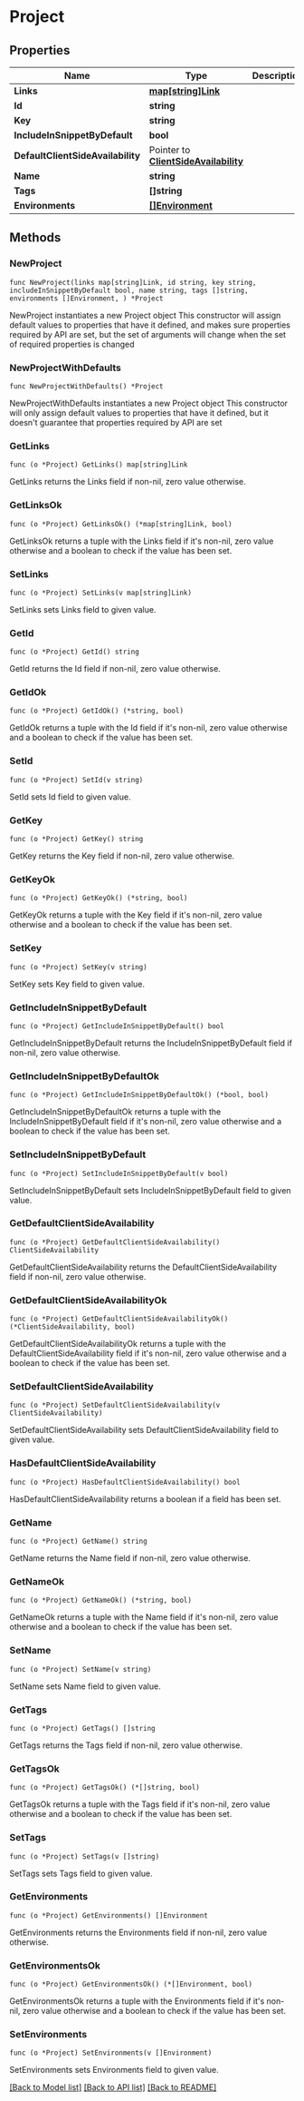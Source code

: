 # Project

## Properties

Name | Type | Description | Notes
------------ | ------------- | ------------- | -------------
**Links** | [**map[string]Link**](Link.md) |  | 
**Id** | **string** |  | 
**Key** | **string** |  | 
**IncludeInSnippetByDefault** | **bool** |  | 
**DefaultClientSideAvailability** | Pointer to [**ClientSideAvailability**](ClientSideAvailability.md) |  | [optional] 
**Name** | **string** |  | 
**Tags** | **[]string** |  | 
**Environments** | [**[]Environment**](Environment.md) |  | 

## Methods

### NewProject

`func NewProject(links map[string]Link, id string, key string, includeInSnippetByDefault bool, name string, tags []string, environments []Environment, ) *Project`

NewProject instantiates a new Project object
This constructor will assign default values to properties that have it defined,
and makes sure properties required by API are set, but the set of arguments
will change when the set of required properties is changed

### NewProjectWithDefaults

`func NewProjectWithDefaults() *Project`

NewProjectWithDefaults instantiates a new Project object
This constructor will only assign default values to properties that have it defined,
but it doesn't guarantee that properties required by API are set

### GetLinks

`func (o *Project) GetLinks() map[string]Link`

GetLinks returns the Links field if non-nil, zero value otherwise.

### GetLinksOk

`func (o *Project) GetLinksOk() (*map[string]Link, bool)`

GetLinksOk returns a tuple with the Links field if it's non-nil, zero value otherwise
and a boolean to check if the value has been set.

### SetLinks

`func (o *Project) SetLinks(v map[string]Link)`

SetLinks sets Links field to given value.


### GetId

`func (o *Project) GetId() string`

GetId returns the Id field if non-nil, zero value otherwise.

### GetIdOk

`func (o *Project) GetIdOk() (*string, bool)`

GetIdOk returns a tuple with the Id field if it's non-nil, zero value otherwise
and a boolean to check if the value has been set.

### SetId

`func (o *Project) SetId(v string)`

SetId sets Id field to given value.


### GetKey

`func (o *Project) GetKey() string`

GetKey returns the Key field if non-nil, zero value otherwise.

### GetKeyOk

`func (o *Project) GetKeyOk() (*string, bool)`

GetKeyOk returns a tuple with the Key field if it's non-nil, zero value otherwise
and a boolean to check if the value has been set.

### SetKey

`func (o *Project) SetKey(v string)`

SetKey sets Key field to given value.


### GetIncludeInSnippetByDefault

`func (o *Project) GetIncludeInSnippetByDefault() bool`

GetIncludeInSnippetByDefault returns the IncludeInSnippetByDefault field if non-nil, zero value otherwise.

### GetIncludeInSnippetByDefaultOk

`func (o *Project) GetIncludeInSnippetByDefaultOk() (*bool, bool)`

GetIncludeInSnippetByDefaultOk returns a tuple with the IncludeInSnippetByDefault field if it's non-nil, zero value otherwise
and a boolean to check if the value has been set.

### SetIncludeInSnippetByDefault

`func (o *Project) SetIncludeInSnippetByDefault(v bool)`

SetIncludeInSnippetByDefault sets IncludeInSnippetByDefault field to given value.


### GetDefaultClientSideAvailability

`func (o *Project) GetDefaultClientSideAvailability() ClientSideAvailability`

GetDefaultClientSideAvailability returns the DefaultClientSideAvailability field if non-nil, zero value otherwise.

### GetDefaultClientSideAvailabilityOk

`func (o *Project) GetDefaultClientSideAvailabilityOk() (*ClientSideAvailability, bool)`

GetDefaultClientSideAvailabilityOk returns a tuple with the DefaultClientSideAvailability field if it's non-nil, zero value otherwise
and a boolean to check if the value has been set.

### SetDefaultClientSideAvailability

`func (o *Project) SetDefaultClientSideAvailability(v ClientSideAvailability)`

SetDefaultClientSideAvailability sets DefaultClientSideAvailability field to given value.

### HasDefaultClientSideAvailability

`func (o *Project) HasDefaultClientSideAvailability() bool`

HasDefaultClientSideAvailability returns a boolean if a field has been set.

### GetName

`func (o *Project) GetName() string`

GetName returns the Name field if non-nil, zero value otherwise.

### GetNameOk

`func (o *Project) GetNameOk() (*string, bool)`

GetNameOk returns a tuple with the Name field if it's non-nil, zero value otherwise
and a boolean to check if the value has been set.

### SetName

`func (o *Project) SetName(v string)`

SetName sets Name field to given value.


### GetTags

`func (o *Project) GetTags() []string`

GetTags returns the Tags field if non-nil, zero value otherwise.

### GetTagsOk

`func (o *Project) GetTagsOk() (*[]string, bool)`

GetTagsOk returns a tuple with the Tags field if it's non-nil, zero value otherwise
and a boolean to check if the value has been set.

### SetTags

`func (o *Project) SetTags(v []string)`

SetTags sets Tags field to given value.


### GetEnvironments

`func (o *Project) GetEnvironments() []Environment`

GetEnvironments returns the Environments field if non-nil, zero value otherwise.

### GetEnvironmentsOk

`func (o *Project) GetEnvironmentsOk() (*[]Environment, bool)`

GetEnvironmentsOk returns a tuple with the Environments field if it's non-nil, zero value otherwise
and a boolean to check if the value has been set.

### SetEnvironments

`func (o *Project) SetEnvironments(v []Environment)`

SetEnvironments sets Environments field to given value.



[[Back to Model list]](../README.md#documentation-for-models) [[Back to API list]](../README.md#documentation-for-api-endpoints) [[Back to README]](../README.md)


